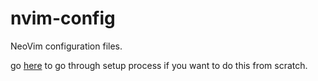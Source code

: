 # nvim-config
NeoVim configuration files.

go [here](https://www.notion.so/Tech-Notes-Cheat-Sheets-f711d90cf5bf4e688086c76207fdca31?pvs=4#5b9e44027c2a48ff8edff0b1e0af4a92) to go through setup process if you want to do this from scratch.
